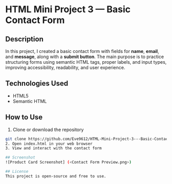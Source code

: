 # HTML Mini Project 3 — Basic Contact Form

## Description
In this project, I created a basic contact form with fields for **name**, **email**, and **message**, along with a **submit button**. The main purpose is to practice structuring forms using semantic HTML tags, proper labels, and input types, improving accessibility, readability, and user experience.

## Technologies Used
- HTML5
- Semantic HTML

## How to Use
1. Clone or download the repository  
```bash
git clone https://github.com/Eve9612/HTML-Mini-Project-3---Basic-Contact-Form.git
2. Open index.html in your web browser
3. View and interact with the contact form

## Screenshot
![Product Card Screenshot] (<Contact Form Preview.png>)

## License
This project is open-source and free to use.
